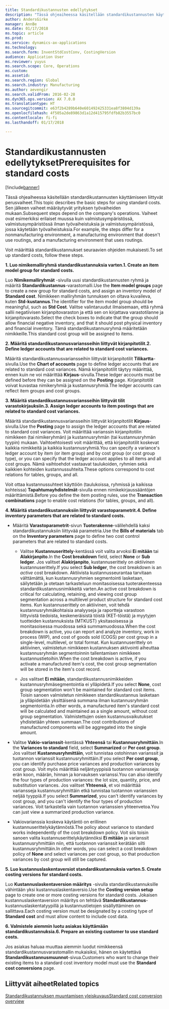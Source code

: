 ```yaml
---
title: Standardikustannusten edellytykset
description: "Tässä ohjeaiheessa käsitellään standardikustannusten käyttämiseen liittyvät perusvaiheet."
author: AndersGirke
manager: AnnBe
ms.date: 01/17/2018
ms.topic: article
ms.prod: 
ms.service: dynamics-ax-applications
ms.technology: 
ms.search.form: InventStdCostConv, CostingVersion
audience: Application User
ms.reviewer: yuyus
ms.search.scope: Core, Operations
ms.custom: 
ms.assetid: 
ms.search.region: Global
ms.search.industry: Manufacturing
ms.author: aevengir
ms.search.validFrom: 2016-02-28
ms.dyn365.ops.version: AX 7.0.0
ms.translationtype: HT
ms.sourcegitcommit: e63f2b4289b640e601492425331ea8f3804d139a
ms.openlocfilehash: 4f505a2de89863d1a12d415795fdfb82b3557bc0
ms.contentlocale: fi-fi
ms.lasthandoff: 01/17/2018

---
```


# <a name="prerequisites-for-standard-costs"></a><span data-ttu-id="82e21-103">Standardikustannusten edellytykset</span><span class="sxs-lookup"><span data-stu-id="82e21-103">Prerequisites for standard costs</span></span>

[!include[banner](../includes/banner.md)]


<span data-ttu-id="82e21-104">Tässä ohjeaiheessa käsitellään standardikustannusten käyttämiseen liittyvät perusvaiheet.</span><span class="sxs-lookup"><span data-stu-id="82e21-104">This topic describes the basic steps for using standard costs.</span></span> <span data-ttu-id="82e21-105">Sen jälkeen vaiheet määräytyvät yrityksen työvaiheiden mukaan.</span><span class="sxs-lookup"><span data-stu-id="82e21-105">Subsequent steps depend on the company's operations.</span></span> <span data-ttu-id="82e21-106">Vaiheet ovat esimerkiksi erilaiset muussa kuin valmistusympäristössä, valmistusympäristössä ilman työvaiheistuksia ja valmistusympäristössä, jossa käytetään työvaiheistuksia.</span><span class="sxs-lookup"><span data-stu-id="82e21-106">For example, the steps differ for a nonmanufacturing environment, a manufacturing environment that doesn't use routings, and a manufacturing environment that uses routings.</span></span> 

<span data-ttu-id="82e21-107">Voit määrittää standardikustannukset seuraavien ohjeiden mukaisesti.</span><span class="sxs-lookup"><span data-stu-id="82e21-107">To set up standard costs, follow these steps.</span></span>

<span data-ttu-id="82e21-108">**1. Luo nimikemalliryhmä standardikustannuksia varten.**</span><span class="sxs-lookup"><span data-stu-id="82e21-108">**1. Create an item model group for standard costs.**</span></span>

<span data-ttu-id="82e21-109">Luo **Nimikemalliryhmät** -sivulla uusi standardikustannusten ryhmä ja määritä **Standardikustannus**-varastomalli.</span><span class="sxs-lookup"><span data-stu-id="82e21-109">Use the **Item model groups** page to create a new group for standard costs, and assign an inventory model of **Standard cost**.</span></span> <span data-ttu-id="82e21-110">Nimikkeen malliryhmän tunnuksen on oltava kuvaileva, kuten **Std-kustannus**.</span><span class="sxs-lookup"><span data-stu-id="82e21-110">The identifier for the item model group should be meaningful, such as **Std Cost**.</span></span> <span data-ttu-id="82e21-111">Valitse valintaruudut ilmaisemaan, että ryhmä sallii negatiivisen kirjanpitovaraston ja että sen on kirjattava varastotilanne ja kirjanpitovarasto.</span><span class="sxs-lookup"><span data-stu-id="82e21-111">Select the check boxes to indicate that the group should allow financial negative inventory, and that it should post physical inventory and financial inventory.</span></span> <span data-ttu-id="82e21-112">Tämä standardikustannusryhmä määritetään nimikkeille.</span><span class="sxs-lookup"><span data-stu-id="82e21-112">This standard cost group will be assigned to items.</span></span>

<span data-ttu-id="82e21-113">**2. Määritä standardikustannusvariansseihin liittyvät kirjanpitotilit.**</span><span class="sxs-lookup"><span data-stu-id="82e21-113">**2. Define ledger accounts that are related to standard cost variances.**</span></span> 

<span data-ttu-id="82e21-114">Määritä standardikustannusvariansseihin liittyvät kirjanpitotilit **Tilikartta**-sivulla.</span><span class="sxs-lookup"><span data-stu-id="82e21-114">Use the **Chart of accounts** page to define ledger accounts that are related to standard cost variances.</span></span> <span data-ttu-id="82e21-115">Nämä kirjanpitotilit täytyy määrittää, ennen kuin ne voi määrittää **Kirjaus**-sivulla.</span><span class="sxs-lookup"><span data-stu-id="82e21-115">These ledger accounts must be defined before they can be assigned on the **Posting** page.</span></span> <span data-ttu-id="82e21-116">Kirjanpitotilit voivat kuvastaa nimikeryhmiä ja kustannusryhmiä.</span><span class="sxs-lookup"><span data-stu-id="82e21-116">The ledger accounts can reflect item groups and cost groups.</span></span>

<span data-ttu-id="82e21-117">**3. Määritä standardikustannusvariansseihin liittyvät tilit varastokirjauksiin.**</span><span class="sxs-lookup"><span data-stu-id="82e21-117">**3. Assign ledger accounts to item postings that are related to standard cost variances.**</span></span> 

<span data-ttu-id="82e21-118">Määritä standardikustannusvariansseihin liittyvät kirjanpitotilit **Kirjaus**-sivulla.</span><span class="sxs-lookup"><span data-stu-id="82e21-118">Use the **Posting** page to assign the ledger accounts that are related to standard cost variances.</span></span> <span data-ttu-id="82e21-119">Voit määrittää varianssin kirjanpitotilin nimikkeen (tai nimikeryhmän) ja kustannusryhmän (tai kustannusryhmän tyypin) mukaan. Vaihtoehtoisesti voit määrittää, että kirjanpitotilit koskevat kaikkia nimikkeitä ja kaikkia kustannusryhmiä.</span><span class="sxs-lookup"><span data-stu-id="82e21-119">You can specify a variance's ledger account by item (or item group) and by cost group (or cost group type), or you can specify that the ledger account applies to all items and all cost groups.</span></span> <span data-ttu-id="82e21-120">Nämä vaihtoehdot vastaavat taulukoiden, ryhmien sekä kaikkien kohteiden kustannussuhteita.</span><span class="sxs-lookup"><span data-stu-id="82e21-120">These options correspond to cost relations for tables, groups, and all.</span></span> 

<span data-ttu-id="82e21-121">Voit ottaa kustannussuhteet käyttöön (taulukoissa, ryhmissä ja kaikissa kohteissa) **Tapahtumayhdistelmät**-sivulla ennen nimikekirjaussääntöjen määrittämistä.</span><span class="sxs-lookup"><span data-stu-id="82e21-121">Before you define the item posting rules, use the **Transaction combinations** page to enable cost relations (for tables, groups, and all).</span></span>

<span data-ttu-id="82e21-122">**4. Määritä standardikustannuksiin liittyvät varastoparametrit.**</span><span class="sxs-lookup"><span data-stu-id="82e21-122">**4. Define inventory parameters that are related to standard costs.**</span></span> 

-  <span data-ttu-id="82e21-123">Määritä **Varastoparametrit**-sivun **Tuoterakenne**-välilehdellä kaksi standardikustannuksiin liittyvää parametria.</span><span class="sxs-lookup"><span data-stu-id="82e21-123">Use the **Bills of materials** tab on the **Inventory parameters** page to define two cost control parameters that are related to standard costs.</span></span> 

    -  <span data-ttu-id="82e21-124">Valitse **Kustannuserittely**-kentässä voit valita arvoksi **Ei mitään** tai **Alakirjanpito**.</span><span class="sxs-lookup"><span data-stu-id="82e21-124">In the **Cost breakdown** field, select **None** or **Sub ledger**.</span></span> <span data-ttu-id="82e21-125">Jos valitset **Alakirjanpito**, kustannuserittely on *aktiivinen* kustannuserittely.</span><span class="sxs-lookup"><span data-stu-id="82e21-125">If you select **Sub ledger**, the cost breakdown is an *active* cost breakdown.</span></span> <span data-ttu-id="82e21-126">Aktiivista kustannusseurantaa tarvitaan välttämättä, kun kustannusryhmien segmentointi lasketaan, säilytetään ja otetaan tarkasteluun monitasoisessa tuoterakenteessa standardikustannusnimikkeitä varten.</span><span class="sxs-lookup"><span data-stu-id="82e21-126">An active cost breakdown is critical for calculating, retaining, and viewing cost group segmentation across a multilevel product structure for standard cost items.</span></span> <span data-ttu-id="82e21-127">Kun kustannuserittely on aktiivinen, voit tehdä kustannusryhmäkohtaisia analyyseja ja raportteja varastoon liittyvistä tiedoista, keskeneräisistä töistä (KET-töistä) ja myytyjen tuotteiden kustannuksista (MTKUST) yksitasoisessa ja monitasoisessa muodossa sekä summamuodossa.</span><span class="sxs-lookup"><span data-stu-id="82e21-127">When the cost breakdown is active, you can report and analyze inventory, work in process (WIP), and cost of goods sold (COGS) per cost group in a single-level, multilevel, or total format.</span></span> <span data-ttu-id="82e21-128">Kun kustannuserittely on aktiivinen, valmistetun nimikkeen kustannuksen aktivointi aiheuttaa kustannusryhmän segmentoinnin tallentamisen nimikkeen kustannustietoihin.</span><span class="sxs-lookup"><span data-stu-id="82e21-128">When the cost breakdown is active, if you activate a manufactured item's cost, the cost group segmentation will be stored in the item's cost record.</span></span> 

    -  <span data-ttu-id="82e21-129">Jos valitset **Ei mitään**, standardikustannusnimikkeiden kustannusryhmäsegmentointia ei ylläpidetä.</span><span class="sxs-lookup"><span data-stu-id="82e21-129">If you select **None**, cost group segmentation won't be maintained for standard cost items.</span></span> <span data-ttu-id="82e21-130">Toisin sanoen valmistetun nimikkeen standardikustannus lasketaan ja ylläpidetään yksittäisenä summana ilman kustannusryhmän segmentointia.</span><span class="sxs-lookup"><span data-stu-id="82e21-130">In other words, a manufactured item's standard cost will be calculated and maintained as a single amount, without cost group segmentation.</span></span> <span data-ttu-id="82e21-131">Valmistettujen osien kustannusvaikutukset yhdistetään yhteen summaan.</span><span class="sxs-lookup"><span data-stu-id="82e21-131">The cost contributions of manufactured components will be aggregated into the single amount.</span></span>

-  <span data-ttu-id="82e21-132">Valitse **Vakio-varianssit**-kentässä **Yhteensä** tai **Kustannusryhmittäin**.</span><span class="sxs-lookup"><span data-stu-id="82e21-132">In the **Variances to standard** field, select **Summarized** or **Per cost group**.</span></span> <span data-ttu-id="82e21-133">Jos valitset **Kustannusryhmittäin**, voit tunnistaa ostohinnan varianssit ja tuotannon varianssit kustannusryhmittäin.</span><span class="sxs-lookup"><span data-stu-id="82e21-133">If you select **Per cost group**, you can identify purchase price variances and production variances by cost group.</span></span> <span data-ttu-id="82e21-134">Voit myös määrittää neljäntyyppisiä tuotannon variansseja: erän koon, määrän, hinnan ja korvauksen varianssi.</span><span class="sxs-lookup"><span data-stu-id="82e21-134">You can also identify the four types of production variances: the lot size, quantity, price, and substitution variances.</span></span> <span data-ttu-id="82e21-135">Jos valitset **Yhteensä**, et voi määrittää variansseja kustannusryhmittäin etkä tunnistaa tuotannon varianssien neljää tyyppiä.</span><span class="sxs-lookup"><span data-stu-id="82e21-135">If you select **Summarized**, you can't identify variances by cost group, and you can't identify the four types of production variances.</span></span> <span data-ttu-id="82e21-136">Voit tarkastella vain tuotannon varianssien yhteenvetoa.</span><span class="sxs-lookup"><span data-stu-id="82e21-136">You can just view a summarized production variance.</span></span>

-  <span data-ttu-id="82e21-137">Vakiovarianssia koskeva käytäntö on erillinen kustannuserittelykäytännöstä.</span><span class="sxs-lookup"><span data-stu-id="82e21-137">The policy about variance to standard works independently of the cost breakdown policy.</span></span> <span data-ttu-id="82e21-138">Voit siis toisin sanoen valita kustannuserittelykäytännöksi **Ei mitään** ja varianssit kustannusryhmittäin niin, että tuotannon varianssit kerätään silti kustannusryhmittäin.</span><span class="sxs-lookup"><span data-stu-id="82e21-138">In other words, you can select a cost breakdown policy of **None** and select variances per cost group, so that production variances by cost group will still be captured.</span></span>

<span data-ttu-id="82e21-139">**5. Luo kustannuslaskentaversiot standardikustannuksia varten.**</span><span class="sxs-lookup"><span data-stu-id="82e21-139">**5. Create costing versions for standard costs.**</span></span> 

<span data-ttu-id="82e21-140">Luo **Kustannuslaskentaversion määritys** -sivulla standardikustannuksille vähintään yksi kustannuslaskentaversio.</span><span class="sxs-lookup"><span data-stu-id="82e21-140">Use the **Costing version setup** page to create one or more costing versions for standard costs.</span></span> <span data-ttu-id="82e21-141">Jokaisen kustannuslaskentaversion määritys on tehtävä **Standardikustannus**-kustannuslaskentatyypillä ja kustannustietojen sisällyttäminen on sallittava.</span><span class="sxs-lookup"><span data-stu-id="82e21-141">Each costing version must be designated by a costing type of **Standard cost** and must allow content to include cost data.</span></span>

<span data-ttu-id="82e21-142">**6. Valmistele aiemmin luotu asiakas käyttämään standardikustannuksia.**</span><span class="sxs-lookup"><span data-stu-id="82e21-142">**6. Prepare an existing customer to use standard costs.**</span></span> 

<span data-ttu-id="82e21-143">Jos asiakas haluaa muuttaa aiemmin luodut nimikkeensä standardikustannusvarastomallin mukaisiksi, hänen on käytettävä **Standardikustannusmuunnot**-sivua.</span><span class="sxs-lookup"><span data-stu-id="82e21-143">Customers who want to change their existing items to a standard cost inventory model must use the **Standard cost conversions** page.</span></span>


<a name="related-topics"></a><span data-ttu-id="82e21-144">Liittyvät aiheet</span><span class="sxs-lookup"><span data-stu-id="82e21-144">Related topics</span></span>
--------

[<span data-ttu-id="82e21-145">Standardikustannuksen muuntamisen yleiskuvaus</span><span class="sxs-lookup"><span data-stu-id="82e21-145">Standard cost conversion overview</span></span>](standard-cost-conversion-overview.md)



